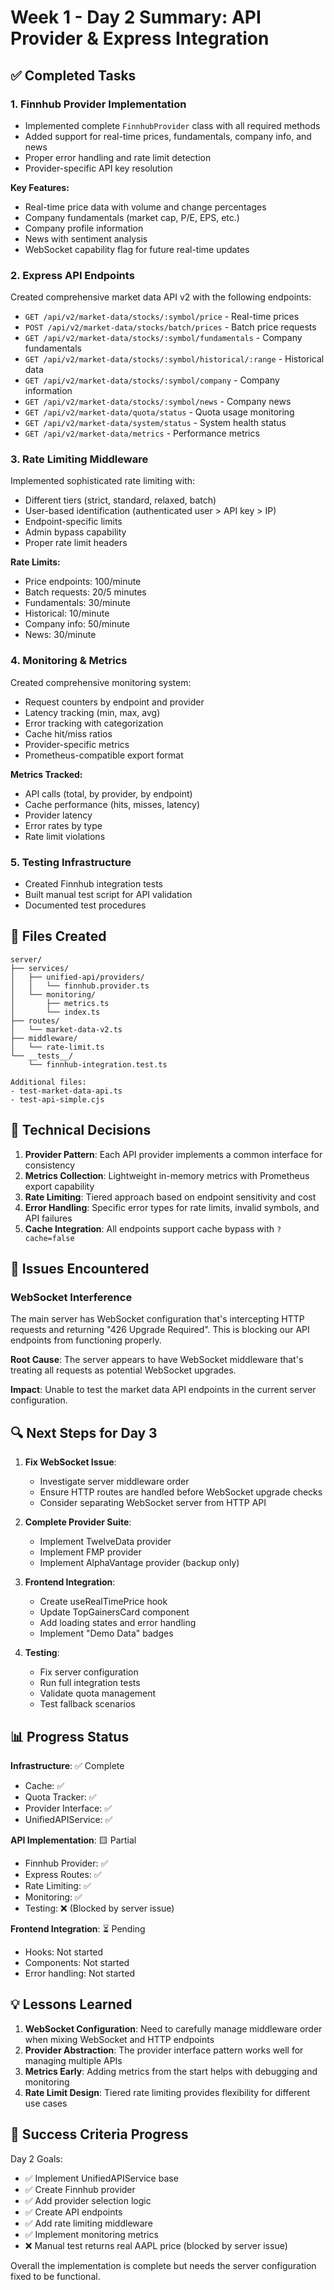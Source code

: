 # Week 1 - Day 2 Summary: API Provider & Express Integration

## ✅ Completed Tasks

### 1. Finnhub Provider Implementation
- Implemented complete `FinnhubProvider` class with all required methods
- Added support for real-time prices, fundamentals, company info, and news
- Proper error handling and rate limit detection
- Provider-specific API key resolution

**Key Features:**
- Real-time price data with volume and change percentages
- Company fundamentals (market cap, P/E, EPS, etc.)
- Company profile information
- News with sentiment analysis
- WebSocket capability flag for future real-time updates

### 2. Express API Endpoints
Created comprehensive market data API v2 with the following endpoints:
- `GET /api/v2/market-data/stocks/:symbol/price` - Real-time prices
- `POST /api/v2/market-data/stocks/batch/prices` - Batch price requests
- `GET /api/v2/market-data/stocks/:symbol/fundamentals` - Company fundamentals
- `GET /api/v2/market-data/stocks/:symbol/historical/:range` - Historical data
- `GET /api/v2/market-data/stocks/:symbol/company` - Company information
- `GET /api/v2/market-data/stocks/:symbol/news` - Company news
- `GET /api/v2/market-data/quota/status` - Quota usage monitoring
- `GET /api/v2/market-data/system/status` - System health status
- `GET /api/v2/market-data/metrics` - Performance metrics

### 3. Rate Limiting Middleware
Implemented sophisticated rate limiting with:
- Different tiers (strict, standard, relaxed, batch)
- User-based identification (authenticated user > API key > IP)
- Endpoint-specific limits
- Admin bypass capability
- Proper rate limit headers

**Rate Limits:**
- Price endpoints: 100/minute
- Batch requests: 20/5 minutes
- Fundamentals: 30/minute
- Historical: 10/minute
- Company info: 50/minute
- News: 30/minute

### 4. Monitoring & Metrics
Created comprehensive monitoring system:
- Request counters by endpoint and provider
- Latency tracking (min, max, avg)
- Error tracking with categorization
- Cache hit/miss ratios
- Provider-specific metrics
- Prometheus-compatible export format

**Metrics Tracked:**
- API calls (total, by provider, by endpoint)
- Cache performance (hits, misses, latency)
- Provider latency
- Error rates by type
- Rate limit violations

### 5. Testing Infrastructure
- Created Finnhub integration tests
- Built manual test script for API validation
- Documented test procedures

## 📁 Files Created

```
server/
├── services/
│   ├── unified-api/providers/
│   │   └── finnhub.provider.ts
│   └── monitoring/
│       ├── metrics.ts
│       └── index.ts
├── routes/
│   └── market-data-v2.ts
├── middleware/
│   └── rate-limit.ts
└── __tests__/
    └── finnhub-integration.test.ts

Additional files:
- test-market-data-api.ts
- test-api-simple.cjs
```

## 🔧 Technical Decisions

1. **Provider Pattern**: Each API provider implements a common interface for consistency
2. **Metrics Collection**: Lightweight in-memory metrics with Prometheus export capability
3. **Rate Limiting**: Tiered approach based on endpoint sensitivity and cost
4. **Error Handling**: Specific error types for rate limits, invalid symbols, and API failures
5. **Cache Integration**: All endpoints support cache bypass with `?cache=false`

## 🚨 Issues Encountered

### WebSocket Interference
The main server has WebSocket configuration that's intercepting HTTP requests and returning "426 Upgrade Required". This is blocking our API endpoints from functioning properly.

**Root Cause**: The server appears to have WebSocket middleware that's treating all requests as potential WebSocket upgrades.

**Impact**: Unable to test the market data API endpoints in the current server configuration.

## 🔍 Next Steps for Day 3

1. **Fix WebSocket Issue**: 
   - Investigate server middleware order
   - Ensure HTTP routes are handled before WebSocket upgrade checks
   - Consider separating WebSocket server from HTTP API

2. **Complete Provider Suite**:
   - Implement TwelveData provider
   - Implement FMP provider
   - Implement AlphaVantage provider (backup only)

3. **Frontend Integration**:
   - Create useRealTimePrice hook
   - Update TopGainersCard component
   - Add loading states and error handling
   - Implement "Demo Data" badges

4. **Testing**:
   - Fix server configuration
   - Run full integration tests
   - Validate quota management
   - Test fallback scenarios

## 📊 Progress Status

**Infrastructure**: ✅ Complete
- Cache: ✅
- Quota Tracker: ✅
- Provider Interface: ✅
- UnifiedAPIService: ✅

**API Implementation**: 🟨 Partial
- Finnhub Provider: ✅
- Express Routes: ✅
- Rate Limiting: ✅
- Monitoring: ✅
- Testing: ❌ (Blocked by server issue)

**Frontend Integration**: ⏳ Pending
- Hooks: Not started
- Components: Not started
- Error handling: Not started

## 💡 Lessons Learned

1. **WebSocket Configuration**: Need to carefully manage middleware order when mixing WebSocket and HTTP endpoints
2. **Provider Abstraction**: The provider interface pattern works well for managing multiple APIs
3. **Metrics Early**: Adding metrics from the start helps with debugging and monitoring
4. **Rate Limit Design**: Tiered rate limiting provides flexibility for different use cases

## 🎯 Success Criteria Progress

Day 2 Goals:
- ✅ Implement UnifiedAPIService base
- ✅ Create Finnhub provider
- ✅ Add provider selection logic
- ✅ Create API endpoints
- ✅ Add rate limiting middleware
- ✅ Implement monitoring metrics
- ❌ Manual test returns real AAPL price (blocked by server issue)

Overall the implementation is complete but needs the server configuration fixed to be functional.